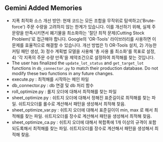 ## Gemini Added Memories
- 지폭 최적화 소스 개선 방안: 현재 코드는 모든 조합을 무작위로 탐색하고('Brute-force') 주문 수량을 고려하지 않는 한계가 있습니다. 이를 개선하기 위해, 실제 주문량을 만족시키면서 폐기물을 최소화하는 '절단 최적 문제(Cutting Stock Problem)'로 접근해야 합니다. Google의 'OR-Tools' 라이브러리를 사용하면 이 문제를 효율적으로 해결할 수 있습니다. 개선 방법은 1) OR-Tools 설치, 2) 가능한 커팅 패턴 생성, 3) 정수 계획법 모델을 사용해 '총 사용 롤 최소화'를 목표로 설정, 4) '각 지폭의 주문 수량 만족'을 제약조건으로 설정하여 최적해를 찾는 것입니다.
- The user has finalized the `update_lot_status` and `get_target_lot` functions in `db_connector.py` to match their production database. Do not modify these two functions in any future changes.
- execute.py : 최적해를 시작하는 메인 파일
- db_connector.py : db 연결 및 db 처리 함수
- roll_optimize.py : 롤지 오더에 대해서 최적해를 찾는 파일
- sheet_optimize.py : 쉬트지 오더에 대해서 정해진 표준길이로 최적해를 찾는 파일. 쉬트지오더를 롤수로 계산해서 패턴을 생성해서 최적해 찾음.
- sheet_optimize_var.py :  쉬트지 오더에 대해서 표준길이이 min, max 로 해서 최적해를 찾는 파일. 쉬트지오더를 장수로 계산해서 패턴을 생성해서 최적해 찾음.
- sheet_optimize_ca.py : 쉬트지 오더에 대해서 복합폭에 1개 이상의 규격이 포함되도록해서 최적해를 찾는 파일. 쉬트지오더를 장수로 계산해서 패턴을 생성해서 최적해 찾음.


